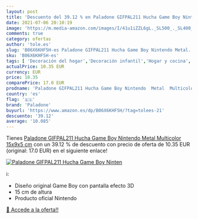 ```yaml
---
layout: post
title: 'Descuento del 39.12 % en Paladone GIFPAL211 Hucha Game Boy Ninten'
date: 2021-07-06 20:10:19
image: 'https://m.media-amazon.com/images/I/41u1iZZL6gL._SL500_._SL400_.jpg'
comments: true
category: ofertas
author: 'tole.es'
slug: 'B06X6KHF5H-es Paladone GIFPAL211 Hucha Game Boy Nintendo Metal...'
sku: 'B06X6KHF5H-es'
tags: [ 'Decoración del hogar','Decoración infantil','Hogar y cocina','Huchas','nintendo','paladone', ]
actualPrice: 10.35 EUR
currency: EUR
price: 10.35
comparePrice: 17.0 EUR
prodname: 'Paladone GIFPAL211 Hucha Game Boy Nintendo  Metal  Multicolor  15x9x5 cm'
country: 'es'
flag: '🇪🇸'
brand: 'Paladone'
buyurl: 'https://www.amazon.es/dp/B06X6KHF5H/?tag=tolees-21'
descuento: '39.12'
average: '10.085'
---
```


Tienes [Paladone GIFPAL211 Hucha Game Boy Nintendo  Metal  Multicolor  15x9x5 cm](https://www.amazon.es/dp/B06X6KHF5H/?tag=tolees-21) con un 39.12 % de descuento con precio de oferta de 10.35 EUR (original: 17.0 EUR) en el siguiente enlace!

[![Paladone GIFPAL211 Hucha Game Boy Ninten](https://m.media-amazon.com/images/I/41u1iZZL6gL._SL500_._SL400_.jpg)](https://www.amazon.es/dp/B06X6KHF5H/?tag=tolees-21)

ℹ️:

- Diseño original Game Boy con pantalla efecto 3D
- 15 cm de altura
- Producto oficial Nintendo

[🛒 Accede a la oferta!!](https://www.amazon.es/dp/B06X6KHF5H/?tag=tolees-21)
